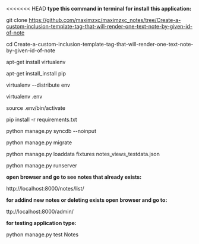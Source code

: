 <<<<<<< HEAD
<b>type this command in terminal for install this application:</b>

git clone https://github.com/maximzxc/maximzxc_notes/tree/Create-a-custom-inclusion-template-tag-that-will-render-one-text-note-by-given-id-of-note

cd Create-a-custom-inclusion-template-tag-that-will-render-one-text-note-by-given-id-of-note

apt-get install virtualenv

apt-get install_install pip

virtualenv --distribute env

virtualenv .env

source .env/bin/activate

pip install -r requirements.txt

python manage.py syncdb --noinput

python manage.py migrate

python manage.py loaddata fixtures notes_views_testdata.json

python manage.py runserver

<b>open browser and go to see notes that already exists:</b>

http://localhost:8000/notes/list/

<b>for addind new notes or deleting exists open browser and go to:</b>

ttp://localhost:8000/admin/

<b>for testing application type:</b>

python manage.py test Notes

